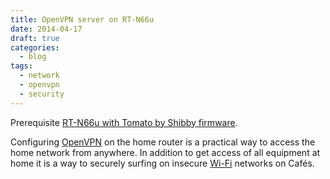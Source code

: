 ```yaml
---
title: OpenVPN server on RT-N66u
date: 2014-04-17
draft: true
categories:
  - blog
tags:
  - network
  - openvpn
  - security
---
```


Prerequisite [RT-N66u with Tomato by Shibby firmware]({filename}/20140417-tomato.md).

Configuring [OpenVPN] on the home router is a practical way to access the home network from anywhere. In addition to get access of all equipment at home it is a way to securely surfing on insecure [Wi-Fi] networks on Cafés.


[OpenVPN]: http://openvpn.net
[Wi-Fi]: http://en.wikipedia.org/wiki/Wi-Fi

